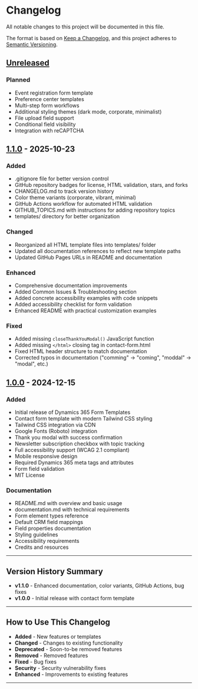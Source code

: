 # Changelog

All notable changes to this project will be documented in this file.

The format is based on [Keep a Changelog](https://keepachangelog.com/en/1.0.0/),
and this project adheres to [Semantic Versioning](https://semver.org/spec/v2.0.0.html).

## [Unreleased]

### Planned
- Event registration form template
- Preference center templates
- Multi-step form workflows
- Additional styling themes (dark mode, corporate, minimalist)
- File upload field support
- Conditional field visibility
- Integration with reCAPTCHA

## [1.1.0] - 2025-10-23

### Added
- .gitignore file for better version control
- GitHub repository badges for license, HTML validation, stars, and forks
- CHANGELOG.md to track version history
- Color theme variants (corporate, vibrant, minimal)
- GitHub Actions workflow for automated HTML validation
- GITHUB_TOPICS.md with instructions for adding repository topics
- templates/ directory for better organization

### Changed
- Reorganized all HTML template files into templates/ folder
- Updated all documentation references to reflect new template paths
- Updated GitHub Pages URLs in README and documentation

### Enhanced
- Comprehensive documentation improvements
- Added Common Issues & Troubleshooting section
- Added concrete accessibility examples with code snippets
- Added accessibility checklist for form validation
- Enhanced README with practical customization examples

### Fixed
- Added missing `closeThankYouModal()` JavaScript function
- Added missing `</html>` closing tag in contact-form.html
- Fixed HTML header structure to match documentation
- Corrected typos in documentation ("comming" → "coming", "moddal" → "modal", etc.)

## [1.0.0] - 2024-12-15

### Added
- Initial release of Dynamics 365 Form Templates
- Contact form template with modern Tailwind CSS styling
- Tailwind CSS integration via CDN
- Google Fonts (Roboto) integration
- Thank you modal with success confirmation
- Newsletter subscription checkbox with topic tracking
- Full accessibility support (WCAG 2.1 compliant)
- Mobile responsive design
- Required Dynamics 365 meta tags and attributes
- Form field validation
- MIT License

### Documentation
- README.md with overview and basic usage
- documentation.md with technical requirements
- Form element types reference
- Default CRM field mappings
- Field properties documentation
- Styling guidelines
- Accessibility requirements
- Credits and resources

---

## Version History Summary

- **v1.1.0** - Enhanced documentation, color variants, GitHub Actions, bug fixes
- **v1.0.0** - Initial release with contact form template

---

## How to Use This Changelog

- **Added** - New features or templates
- **Changed** - Changes to existing functionality
- **Deprecated** - Soon-to-be removed features
- **Removed** - Removed features
- **Fixed** - Bug fixes
- **Security** - Security vulnerability fixes
- **Enhanced** - Improvements to existing features

---

[Unreleased]: https://github.com/pattens-tech/dynamics-365-forms/compare/v1.1.0...HEAD
[1.1.0]: https://github.com/pattens-tech/dynamics-365-forms/compare/v1.0.0...v1.1.0
[1.0.0]: https://github.com/pattens-tech/dynamics-365-forms/releases/tag/v1.0.0
